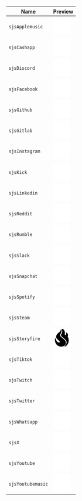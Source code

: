 | Name | Preview |
| --- | --- |
| `sjsApplemusic` | <img src="icons\appleMusic.svg">
| `sjsCashapp` | <img src="icons\cashapp.svg">
| `sjsDiscord` | <img src="icons\discord.svg">
| `sjsFacebook` | <img src="icons\facebook.svg">
| `sjsGithub` | <img src="icons\github.svg">
| `sjsGitlab` | <img src="icons\gitlab.svg">
| `sjsInstagram` | <img src="icons\instagram.svg">
| `sjsKick` | <img src="icons\kick.svg">
| `sjsLinkedin` | <img src="icons\linkedin.svg">
| `sjsReddit` | <img src="icons\reddit.svg">
| `sjsRumble` | <img src="icons\rumble.svg">
| `sjsSlack` | <img src="icons\slack.svg">
| `sjsSnapchat` | <img src="icons\snapchat.svg">
| `sjsSpotify` | <img src="icons\spotify.svg">
| `sjsSteam` | <img src="icons\steam.svg">
| `sjsStoryfire` | <img src="icons\storyfire.svg">
| `sjsTiktok` | <img src="icons\tiktok.svg">
| `sjsTwitch` | <img src="icons\twitch.svg">
| `sjsTwitter` | <img src="icons\twitter.svg">
| `sjsWhatsapp` | <img src="icons\whatsapp.svg">
| `sjsX` | <img src="icons\x.svg">
| `sjsYoutube` | <img src="icons\youtube.svg">
| `sjsYoutubemusic` | <img src="icons\youtubeMusic.svg">
